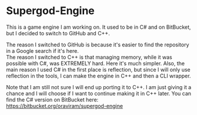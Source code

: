 # Supergod-Engine
This is a game engine I am working on. It used to be in C# and on BitBucket, but I decided to switch to GitHub and C++.

The reason I switched to GitHub is because it's easier to find the repository in a Google search if it's here.  
The reason I switched to C++ is that managing memory, while it was possible with C#, was EXTREMELY hard. Here it's much simpler. Also, the main reason I used C# in the first place is reflection, but since I will only use reflection in the tools, I can make the engine in C++ and then a CLI wrapper.

Note that I am still not sure I will end up porting it to C++. I am just giving it a chance and I will choose if I want to continue making it in C++ later.
You can find the C# version on BitBucket here: https://bitbucket.org/oraviram/supergod-engine
